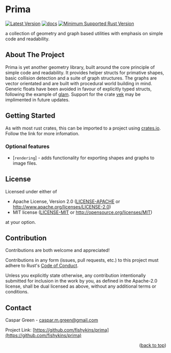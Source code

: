 # Prima
<div id="top"></div>

[![Latest Version]][crates.io] 
[![docs]][docs.rs]
[![Minimum Supported Rust Version]][Rust 1.56]

a collection of geometry and graph based utilities with emphasis on simple code and readability.

<!-- ABOUT THE PROJECT -->
## About The Project

Prima is yet another geometry library, built around the core principle of simple code and readability. It provides helper structs
for primative shapes, basic collision detection and a suite of graph structures. The graphs are vector orientated and are built with
procedural world building in mind. Generic floats have been avoided in favour of explicitly typed structs, following the example of [glam](https://crates.io/crates/glam). Support for the crate [vek](https://crates.io/crates/vek) may be implimented in future updates.

<!-- GETTING STARTED -->
## Getting Started

As with most rust crates, this can be imported to a project using [crates.io](https://crates.io/crates). Follow the link for more infomation.

### Optional features
* [`rendering`] - adds functionality for exporting shapes and graphs to image files.


## License

Licensed under either of

* Apache License, Version 2.0 ([LICENSE-APACHE](LICENSE-APACHE)
  or http://www.apache.org/licenses/LICENSE-2.0)
* MIT license ([LICENSE-MIT](LICENSE-MIT)
  or http://opensource.org/licenses/MIT)

at your option.

## Contribution

Contributions are both welcome and appreciated!

Contributions in any form (issues, pull requests, etc.) to this project must
adhere to Rust's [Code of Conduct].

Unless you explicitly state otherwise, any contribution intentionally submitted
for inclusion in the work by you, as defined in the Apache-2.0 license, shall be
dual licensed as above, without any additional terms or conditions.

<!-- CONTACT -->
## Contact

Caspar Green - caspar.m.green@gmail.com

Project Link: [https://github.com/fishykins/prima](https://github.com/fishykins/prima)

<p align="right">(<a href="#top">back to top</a>)</p>


<!-- MARKDOWN LINKS & IMAGES -->
<!-- https://www.markdownguide.org/basic-syntax/#reference-style-links -->
[Latest Version]: https://img.shields.io/crates/v/prima.svg
[crates.io]: https://crates.io/crates/prima/
[Minimum Supported Rust Version]: https://img.shields.io/badge/Rust-1.56.0-blue?color=fc8d62&logo=rust
[Rust 1.56]: https://github.com/rust-lang/rust/blob/master/RELEASES.md#version-1560-2021-10-21
[Code of Conduct]: https://www.rust-lang.org/en-US/conduct.html
[contributors]: https://github.com/bitshifter/glam-rs/graphs/contributors
[docs]: "https://img.shields.io/docsrs/prima/"
[docs.rs]: "https://docs.rs/prima/latest/prima/"